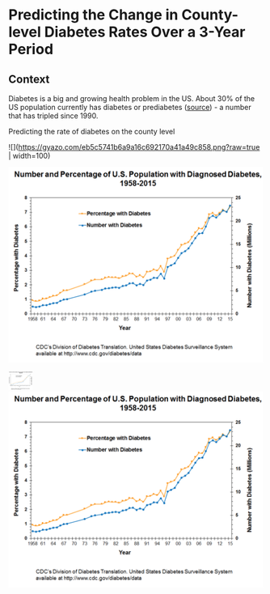 # Predicting the Change in County-level Diabetes Rates Over a 3-Year Period

## Context

Diabetes is a big and growing health problem in the US. About 30% of the US population currently has diabetes or prediabetes ([source](http://www.diabetes.org/assets/pdfs/basics/cdc-statistics-report-2017.pdf)) - a number that has tripled since 1990.



Predicting the rate of diabetes on the county level


![](https://gyazo.com/eb5c5741b6a9a16c692170a41a49c858.png?raw=true | width=100)


![alt text](/images/Diabetes_growth_1958_2015.png "Title" )

<img src="/images/Diabetes_growth_1958_2015.png" width="48px">




<img src="/images/Diabetes_growth_1958_2015.png"  max-width = "50%">


